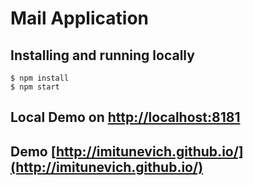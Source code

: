 # Mail Application

## Installing and running locally
`$ npm install`<br/>
`$ npm start`

## Local Demo on [http://localhost:8181](http://localhost:8181)

## Demo [http://imitunevich.github.io/](http://imitunevich.github.io/)